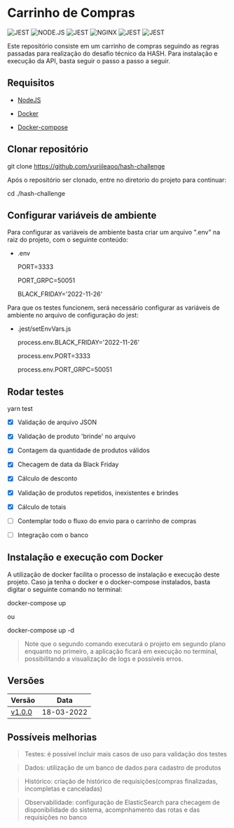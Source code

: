 
  

# Carrinho de Compras

  

<img  alt="JEST"  src="https://img.shields.io/badge/Docker-2CA5E0?style=for-the-badge&logo=docker&logoColor=white">  </img><img  alt="NODE.JS"  src="https://img.shields.io/badge/Node.js-339933?style=for-the-badge&logo=nodedotjs&logoColor=white">  </img><img  alt="JEST"  src="https://img.shields.io/badge/TypeScript-007ACC?style=for-the-badge&logo=typescript&logoColor=white">  </img><img  alt="NGINX"  src="https://img.shields.io/badge/Nginx-009639?style=for-the-badge&logo=nginx&logoColor=white">  </img><img  alt="JEST"  src="https://img.shields.io/badge/Yarn-2C8EBB?style=for-the-badge&logo=yarn&logoColor=white">  </img><img  alt="JEST"  src="https://img.shields.io/badge/Jest-C21325?style=for-the-badge&logo=jest&logoColor=white">  </img>

  

  

Este repositório consiste em um carrinho de compras seguindo as regras passadas para realização do desafio técnico da HASH. Para instalação e execução da API, basta seguir o passo a passo a seguir.

  

  

## Requisitos

  

- [NodeJS](https://www.digitalocean.com/community/tutorials/how-to-install-node-js-on-ubuntu-20-04-pt)

- [Docker](https://docs.docker.com/engine/install/ubuntu/)

- [Docker-compose](https://docs.docker.com/compose/install/)
  

  

## Clonar repositório

  

  

git clone https://github.com/yuriileaoo/hash-challenge

  

Após o repositório ser clonado, entre no diretorio do projeto para continuar:

  

  

cd ./hash-challenge

  

  

## Configurar variáveis de ambiente

  

  

Para configurar as variáveis de ambiente basta criar um arquivo ".env" na raiz do projeto, com o seguinte conteúdo:

  

- .env

    PORT=3333

    PORT_GRPC=50051

    BLACK_FRIDAY='2022-11-26'

  

  

Para que os testes funcionem, será necessário configurar as variáveis de ambiente no arquivo de configuração do jest:

  

  

- .jest/setEnvVars.js

  

  

    process.env.BLACK_FRIDAY='2022-11-26'

    process.env.PORT=3333

    process.env.PORT_GRPC=50051

  

  

## Rodar testes

  

  

yarn test

  

  

- [x] Validação de arquivo JSON

  

- [x] Validação de produto 'brinde' no arquivo

  

- [x] Contagem da quantidade de produtos válidos

  

- [x] Checagem de data da Black Friday

  

- [x] Cálculo de desconto

  

- [x] Validação de produtos repetidos, inexistentes e brindes

  

- [x] Cálculo de totais

  

- [ ] Contemplar todo o fluxo do envio para o carrinho de compras

  

- [ ] Integração com o banco

  

  

## Instalação e execução com Docker

  

  

A utilização de docker facilita o processo de instalação e execução deste projeto. Caso ja tenha o docker e o docker-compose instalados, basta digitar o seguinte comando no terminal:

  

  

docker-compose up

  

ou

  

  

docker-compose up -d

  

> Note que o segundo comando executará o projeto em segundo plano enquanto no primeiro, a aplicação ficará em execução no terminal, possibilitando a visualização de logs e possíveis erros.

  

  

## Versões

  

|Versão| Data |
|--|--|
| [v1.0.0]() | 18-03-2022 |


  

  

## Possíveis melhorias

  

  

> Testes: é possível incluir mais casos de uso para validação dos testes

  

  

> Dados: utilização de um banco de dados para cadastro de produtos

  

  

> Histórico: criação de histórico de requisições(compras finalizadas, incompletas e canceladas)

  

  

> Observabilidade: configuração de ElasticSearch para checagem de disponibilidade do sistema, acompnhamento das rotas e das requisições no banco

  

  

>